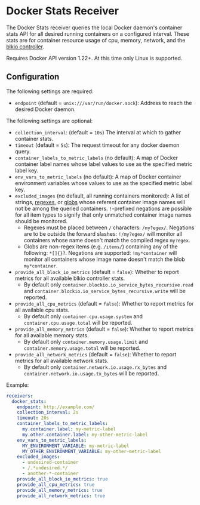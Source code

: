 # Docker Stats Receiver

The Docker Stats receiver queries the local Docker daemon's container stats API for
all desired running containers on a configured interval.  These stats are for container
resource usage of cpu, memory, network, and the
[blkio controller](https://www.kernel.org/doc/Documentation/cgroup-v1/blkio-controller.txt).

Requires Docker API version 1.22+.  At this time only Linux is supported.

## Configuration

The following settings are required:

* `endpoint` (default = `unix:///var/run/docker.sock`): Address to reach the desired Docker daemon. 

The following settings are optional:

* `collection_interval`: (default = `10s`) The interval at which to gather container stats.
* `timeout` (default = `5s`): The request timeout for any docker daemon query.
* `container_labels_to_metric_labels` (no default): A map of Docker container label names whose label values to use
as the specified metric label key.
* `env_vars_to_metric_labels` (no default): A map of Docker container environment variables whose values to use
as the specified metric label key.
* `excluded_images` (no default, all running containers monitored): A list of strings,
[regexes](https://golang.org/pkg/regexp/), or [globs](https://github.com/gobwas/glob) whose referent container image
names will not be among the queried containers. `!`-prefixed negations are possible for all item types to signify that
only unmatched container image names should be monitored.
    * Regexes must be placed between `/` characters: `/my?egex/`.  Negations are to be outside the forward slashes:
    `!/my?egex/` will monitor all containers whose name doesn't match the compiled regex `my?egex`.
    * Globs are non-regex items (e.g. `/items/`) containing any of the following: `*[]{}?`.  Negations are supported:
    `!my*container` will monitor all containers whose image name doesn't match the blob `my*container`.
* `provide_all_block_io_metrics` (default = `false`): Whether to report metrics for all available blkio controller stats.
    * By default only `container.blockio.io_service_bytes_recursive.read` and `container.blockio.io_service_bytes_recursive.write`
    will be reported.
* `provide_all_cpu_metrics` (default = `false`): Whether to report metrics for all available cpu stats.
    * By default only `container.cpu.usage.system` and `container.cpu.usage.total` will be reported.
* `provide_all_memory_metrics` (default = `false`): Whether to report metrics for all available memory stats.
    * By default only `container.memory.usage.limit` and `container.memory.usage.total` will be reported.
* `provide_all_network_metrics` (default = `false`): Whether to report metrics for all available network stats.
    * By default only `container.network.io.usage.rx_bytes` and `container.network.io.usage.tx_bytes` will be reported.

Example:

```yaml
receivers:
  docker_stats:
    endpoint: http://example.com/
    collection_interval: 2s
    timeout: 20s
    container_labels_to_metric_labels:
      my.container.label: my-metric-label
      my.other.container.label: my-other-metric-label
    env_vars_to_metric_labels:
      MY_ENVIRONMENT_VARIABLE: my-metric-label
      MY_OTHER_ENVIRONMENT_VARIABLE: my-other-metric-label
    excluded_images:
      - undesired-container
      - /.*undesired.*/
      - another-*-container
    provide_all_block_io_metrics: true
    provide_all_cpu_metrics: true
    provide_all_memory_metrics: true
    provide_all_network_metrics: true
```
